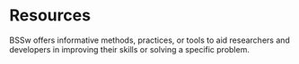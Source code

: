# Resources

BSSw offers informative methods, practices, or tools to aid researchers and developers in improving their skills or solving a specific problem.
